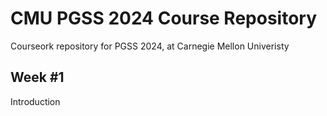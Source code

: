 # CMU PGSS 2024 Course Repository
Courseork repository for PGSS 2024, at Carnegie Mellon Univeristy 

## Week #1
Introduction 